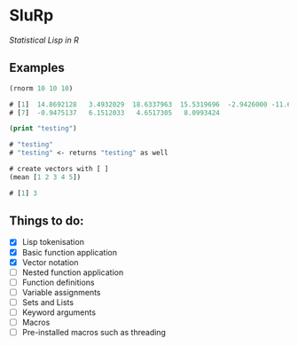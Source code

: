 # SluRp

*Statistical Lisp in R*


## Examples

```lisp
(rnorm 10 10 10)

# [1]  14.8692128   3.4932029  18.6337963  15.5319696  -2.9426000 -11.6523209
# [7]  -0.9475137   6.1512033   4.6517305   8.0993424

(print "testing")

# "testing"
# "testing" <- returns "testing" as well

# create vectors with [ ]
(mean [1 2 3 4 5])

# [1] 3
```

## Things to do:

- [X] Lisp tokenisation
- [X] Basic function application
- [X] Vector notation
- [ ] Nested function application
- [ ] Function definitions
- [ ] Variable assignments
- [ ] Sets and Lists
- [ ] Keyword arguments
- [ ] Macros
- [ ] Pre-installed macros such as threading
